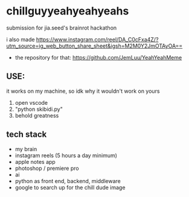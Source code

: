 # chillguyyeahyeahyeahs
submission for jia.seed's brainrot hackathon

i also made https://www.instagram.com/reel/DA_C0cFxa4Z/?utm_source=ig_web_button_share_sheet&igsh=M2M0Y2JmOTAyOA==
* the repository for that: https://github.com/JemLuu/YeahYeahMeme

## USE:
it works on my machine, so idk why it wouldn't work on yours
1. open vscode
2. "python skibidi.py"
3. behold greatness

## tech stack
* my brain
* instagram reels (5 hours a day minimum)
* apple notes app
* photoshop / premiere pro
* ai
* python as front end, backend, middleware
* google to search up for the chill dude image